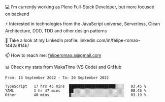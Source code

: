 💻 I'm currently working as Pleno Full-Stack Developer, but more focused on backend

⚡ Interested in technologies from the JavaScript universe, Serverless, Clean Architecture, DDD, TDD and other design patterns

👥 Take a look at my LinkedIn profile: linkedin.com/in/felipe-romao-1442a814b/

📫 How to reach me: feliperomao.a@gmail.com

📊 Check my stats from WakaTime (VS Code) and GitHub:

<!--START_SECTION:waka-->

```text
From: 13 September 2022 - To: 20 September 2022

TypeScript   17 hrs 45 mins  █████████████████████░░░░   83.45 %
YAML         1 hr 47 mins    ██░░░░░░░░░░░░░░░░░░░░░░░   08.46 %
Other        40 mins         ▓░░░░░░░░░░░░░░░░░░░░░░░░   03.19 %
```

<!--END_SECTION:waka-->
